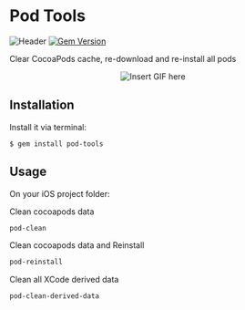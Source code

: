 # Pod Tools
![Header](https://travis-ci.org/cesarferreira/pod-tools.svg?branch=master) [![Gem Version](http://img.shields.io/gem/v/pod-tools.svg?style=flat)](http://badge.fury.io/rb/pod-tools)

Clear CocoaPods cache, re-download and re-install all pods

<p align="center">
<img alt="Insert GIF here" src="http://media.giphy.com/media/GhQOnZZwMexhe/giphy.gif" />
</p>

## Installation

Install it via terminal:

    $ gem install pod-tools

## Usage

On your iOS project folder:

Clean cocoapods data
```bash
pod-clean
```

Clean cocoapods data and Reinstall
```bash
pod-reinstall
```

Clean all XCode derived data
```bash
pod-clean-derived-data
```

